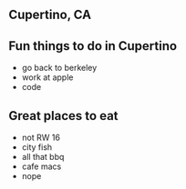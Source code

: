 ## Cupertino, CA

## Fun things to do in Cupertino

 - go back to berkeley
 - work at apple
 - code

## Great places to eat
  - not RW 16
  - city fish
  - all that bbq
  - cafe macs
  - nope
